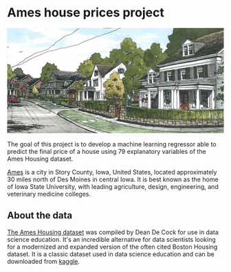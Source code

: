 # Ames house prices project
<p align="center">
<img src="images/houses.jpeg">
</p>

The goal of this project is to develop a machine learning regressor able to predict the final price of a house using 79 explanatory variables of the Ames Housing dataset.

<a href="https://www.cityofames.org/">Ames</a> is a city in Story County, Iowa, United States, located approximately 30 miles north of Des Moines in central Iowa. It is best known as the home of Iowa State University, with leading agriculture, design, engineering, and veterinary medicine colleges.


## About the data

<a href="http://www.amstat.org/publications/jse/v19n3/decock.pdf">The Ames Housing dataset</a> was compiled by Dean De Cock for use in data science education. It's an incredible alternative for data scientists looking for a modernized and expanded version of the often cited Boston Housing dataset. It is a classic dataset used in data science education and can be downloaded from <a href="https://www.kaggle.com/c/house-prices-advanced-regression-techniques/data">kaggle</a>.

